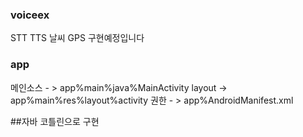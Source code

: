 ### voiceex
 STT TTS 날씨 GPS 구현예정입니다

### app

메인소스 - >  app%main%java%MainActivity
layout -> app%main%res%layout%activity
권한 - > app%AndroidManifest.xml


##자바 코틀린으로 구현
